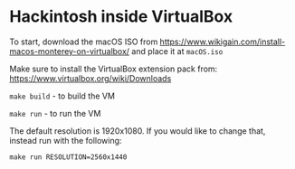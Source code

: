 # Hackintosh inside VirtualBox

To start, download the macOS ISO from
https://www.wikigain.com/install-macos-monterey-on-virtualbox/
and place it at `macOS.iso`

Make sure to install the VirtualBox extension pack from:
https://www.virtualbox.org/wiki/Downloads

`make build` - to build the VM

`make run` - to run the VM

The default resolution is 1920x1080. If you would like to change that, instead
run with the following:

`make run RESOLUTION=2560x1440`
